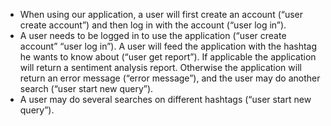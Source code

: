 - When using our application, a user will first create an account (“user create account”) and then log in with the account (“user log in”). 
- A user needs to be logged in to use the application (“user create account” “user log in”). A user will feed the application with the hashtag he wants to know about (“user get report”). If applicable the application will return a sentiment analysis report. Otherwise the application will return an error message (“error message”), and the user may do another search (“user start new query”). 
- A user may do several searches on different hashtags (“user start new query”).
